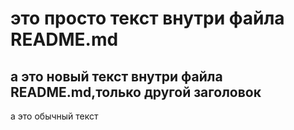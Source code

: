 # это просто текст внутри файла README.md
## а это новый текст внутри файла README.md,только другой заголовок
а это обычный текст

